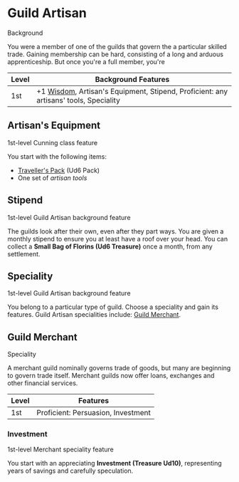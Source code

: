 # Guild Artisan

Background

You were a member of one of the guilds that govern the a particular skilled trade. Gaining membership can be hard, consisting of a long and arduous apprenticeship. But once you're a full member, you're

| Level             | Background Features    |
| ----------------- | - |
| 1st               | +1 [Wisdom](../../pages/characters/attributes.md#wisdom), Artisan's Equipment, Stipend, Proficient: any artisans' tools, Speciality |

## Artisan's Equipment

1st-level Cunning class feature

You start with the following items:

 * [Traveller's Pack](../../pages/equipment/packs.md#travellers-pack) (Ud6 Pack)
 * One set of *artisan tools*

## Stipend

1st-level Guild Artisan background feature

The guilds look after their own, even after they part ways. You are given a monthly stipend to ensure you at least have a roof over your head. You can collect a **Small Bag of Florins (Ud6 Treasure)** once a month, from any settlement.

## Speciality

1st-level Guild Artisan background feature

You belong to a particular type of guild. Choose a speciality and gain its features. Guild Artisan specialities include: [Guild Merchant](#guild-merchant).

## Guild Merchant

Speciality

A merchant guild nominally governs trade of goods, but many are beginning to govern trade itself. Merchant guilds now offer loans, exchanges and other financial services.

| Level             | Features    |
| ----------------- | - |
| 1st               | Proficient: Persuasion, Investment |

### Investment

1st-level Merchant speciality feature

You start with an appreciating **Investment (Treasure Ud10)**, representing years of savings and carefully speculation.
